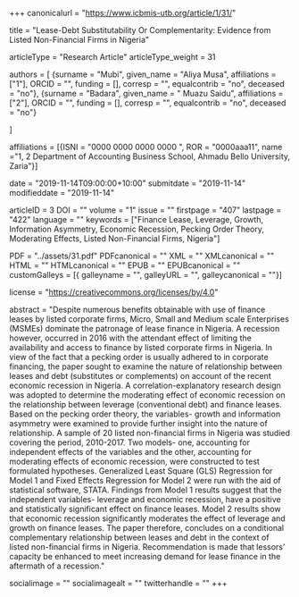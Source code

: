 +++
canonicalurl = "https://www.icbmis-utb.org/article/1/31/"

title = "Lease-Debt Substitutability Or Complementarity: Evidence from Listed Non-Financial Firms in Nigeria"

articleType = "Research Article"
articleType_weight = 31

authors = [
  {surname = "Mubi",  given_name = "Aliya Musa",  affiliations = ["1"],  ORCID = "", funding = [], corresp = "", equalcontrib = "no", deceased = "no"},
  {surname = "Badara",  given_name = " Muazu Saidu",  affiliations = ["2"],  ORCID = "", funding = [], corresp = "", equalcontrib = "no", deceased = "no"}
  
]

affiliations = [{ISNI = "0000 0000 0000 0000 ", ROR = "0000aaa11", name ="1, 2 Department of Accounting Business School, Ahmadu Bello University, Zaria"}]

date = "2019-11-14T09:00:00+10:00"
submitdate = "2019-11-14"
modifieddate = "2019-11-14"

articleID = 3
DOI = ""
volume = "1"
issue = ""
firstpage = "407"
lastpage = "422"
language = ""
keywords = ["Finance Lease, Leverage, Growth, Information Asymmetry, Economic Recession, Pecking Order Theory, Moderating Effects, Listed Non-Financial Firms, Nigeria"]


PDF = "../assets/31.pdf"
PDFcanonical = ""
XML = ""
XMLcanonical = ""
HTML = ""
HTMLcanonical = ""
EPUB = ""
EPUBcanonical = ""
customGalleys = [{ galleyname = "", galleyURL = "", galleycanonical = ""}]

license = "https://creativecommons.org/licenses/by/4.0"

abstract = "Despite numerous benefits obtainable with use of finance leases by listed corporate firms, Micro, Small and Medium scale Enterprises (MSMEs) dominate the patronage of lease finance in Nigeria. A recession however, occurred in 2016 with the attendant effect of limiting the availability and access to finance by listed corporate firms in Nigeria. In view of the fact that a pecking order is usually adhered to in corporate financing, the paper sought to examine the nature of relationship between leases and debt (substitutes or complements) on account of the recent economic recession in Nigeria. A correlation-explanatory research design was adopted to determine the moderating effect of economic recession on the relationship between leverage (conventional debt) and finance leases. Based on the pecking order theory, the variables- growth and information asymmetry were examined to provide further insight into the nature of relationship. A sample of 20 listed non-financial firms in Nigeria was studied covering the period, 2010-2017. Two models- one, accounting for independent effects of the variables and the other, accounting for moderating effects of economic recession, were constructed to test formulated hypotheses. Generalized Least Square (GLS) Regression for Model 1 and Fixed Effects Regression for Model 2 were run with the aid of statistical software, STATA. Findings from Model 1 results suggest that the independent variables- leverage and economic recession, have a positive and statistically significant effect on finance leases. Model 2 results show that economic recession significantly moderates the effect of leverage and growth on finance leases. The paper therefore, concludes on a conditional complementary relationship between leases and debt in the context of listed non-financial firms in Nigeria. Recommendation is made that lessors’ capacity be enhanced to meet increasing demand for lease finance in the aftermath of a recession."


socialimage = ""
socialimagealt = ""
twitterhandle = ""
+++

